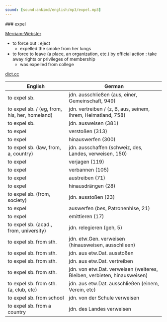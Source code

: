 ```yaml
---
sound: [sound:ankimd/english/mp3/expel.mp3]
---
```


\### expel

[Merriam-Webster](https://www.merriam-webster.com/dictionary/expel)

- to force out : eject
    - expelled the smoke from her lungs
- to force to leave (a place, an organization, etc.) by official action : take away rights or privileges of membership
    - was expelled from college

[dict.cc](https://www.dict.cc/expel)

| English        | German       |
| -------------- | ------------ |
| to expel sb. | jdn. ausschließen (aus, einer, Gemeinschaft, 949) |
| to expel sb. / (eg, from, his, her, homeland) | jdn. vertreiben / (z, B, aus, seinem, ihrem, Heimatland, 758) |
| to expel sb. | jdn. ausweisen (381) |
| to expel | verstoßen (313) |
| to expel | hinauswerfen (300) |
| to expel sb. (law, from, a, country) | jdn. ausschaffen (schweiz, des, Landes, verweisen, 150) |
| to expel | verjagen (119) |
| to expel | verbannen (105) |
| to expel | austreiben (71) |
| to expel | hinausdrängen (28) |
| to expel sb. (from, society) | jdn. ausstoßen (23) |
| to expel | auswerfen (bes, Patronenhlse, 21) |
| to expel | emittieren (17) |
| to expel sb. (acad., from, university) | jdn. relegieren (geh, 5) |
| to expel sb. from sth. | jdn. etw.Gen. verweisen (hinausweisen, ausschlieen) |
| to expel sb. from sth. | jdn. aus etw.Dat. ausstoßen |
| to expel sb. from sth. | jdn. aus etw.Dat. vertreiben |
| to expel sb. from sth. | jdn. von etw.Dat. verweisen (weiteres, Bleiben, verbieten, hinausweisen) |
| to expel sb. from sth. (a, club, etc) | jdn. aus etw.Dat. ausschließen (einem, Verein, etc) |
| to expel sb. from school | jdn. von der Schule verweisen |
| to expel sb. from a country | jdn. des Landes verweisen |
